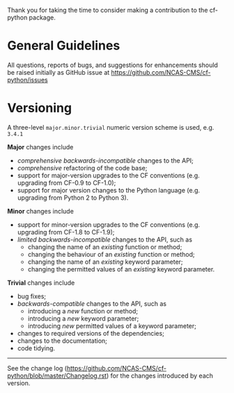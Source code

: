 Thank you for taking the time to consider making a contribution to the
cf-python package.

# General Guidelines

All questions, reports of bugs, and suggestions for enhancements
should be raised initially as GitHub issue at
https://github.com/NCAS-CMS/cf-python/issues

# Versioning

A three-level ``major.minor.trivial`` numeric version scheme is used,
e.g. ``3.4.1``

**Major** changes include
  * *comprehensive* *backwards-incompatible* changes to the API;
  * *comprehensive* refactoring of the code base;
  * support for major-version upgrades to the CF conventions (e.g.
    upgrading from CF-0.9 to CF-1.0);
  * support for major version changes to the Python language (e.g.
    upgrading from Python 2 to Python 3).

**Minor** changes include
  * support for minor-version upgrades to the CF conventions (e.g.
    upgrading from CF-1.8 to CF-1.9);
  * *limited* *backwards-incompatible* changes to the API, such as
    - changing the name of an *existing* function or method;
    - changing the behaviour of an *existing* function or method;
    - changing the name of an *existing* keyword parameter;
    - changing the permitted values of an *existing* keyword parameter.

**Trivial** changes include
  * bug fixes;
  * *backwards-compatible* changes to the API, such as
    - introducing a *new* function or method;
    - introducing a *new* keyword parameter;
    - introducing *new* permitted values of a keyword parameter;
  * changes to required versions of the dependencies;
  * changes to the documentation;
  * code tidying.

----

See the change log
(https://github.com/NCAS-CMS/cf-python/blob/master/Changelog.rst)
for the changes introduced by  each version.
